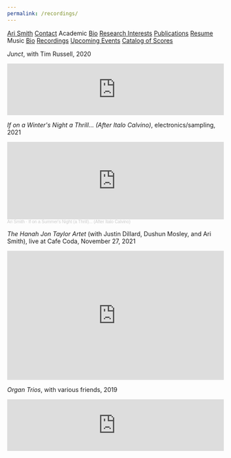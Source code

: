 ```yaml
---
permalink: /recordings/
---
```


<div class="sidenav">
  <a href="../">Ari Smith</a>
  <a href="../contact">Contact</a>
  <atitle>Academic</atitle>
  <a href="../academic-bio"><asub>Bio</asub></a>
  <a href="../research-interests"><asub>Research Interests</asub></a>
  <a href="../publications"><asub>Publications</asub></a>
  <a href="../Ari Smith Resume as of 2022-02-11.pdf" download><asub>Resume</asub></a>
  <atitle>Music</atitle>
  <a href="../music-bio"><asub>Bio</asub></a>
  <a href="../recordings"><asub>Recordings</asub></a>
  <a href="../upcoming"><asub>Upcoming Events</asub></a>
  <a href="../catalog-of-works"><asub>Catalog of Scores</asub></a>
</div>

*Junct*, with Tim Russell, 2020

<iframe style="border: 0; width: 100%; height: 120px;" src="https://bandcamp.com/EmbeddedPlayer/album=221179530/size=large/bgcol=ffffff/linkcol=0687f5/tracklist=false/artwork=small/transparent=true/" seamless><a href="https://avoidancepolicy.bandcamp.com/album/junct">Junct by Ari Smith/Tim Russell</a></iframe>

*If on a Winter's Night a Thrill...  (After Italo Calvino)*, electronics/sampling, 2021

<iframe width="100%" height="180" scrolling="no" frameborder="no" allow="autoplay" src="https://w.soundcloud.com/player/?url=https%3A//api.soundcloud.com/playlists/1370659009&color=%23ff5500&auto_play=false&hide_related=false&show_comments=true&show_user=true&show_reposts=false&show_teaser=true"></iframe><div style="font-size: 10px; color: #cccccc;line-break: anywhere;word-break: normal;overflow: hidden;white-space: nowrap;text-overflow: ellipsis; font-family: Interstate,Lucida Grande,Lucida Sans Unicode,Lucida Sans,Garuda,Verdana,Tahoma,sans-serif;font-weight: 100;"><a href="https://soundcloud.com/ari-smith-658926111" title="Ari Smith" target="_blank" style="color: #cccccc; text-decoration: none;">Ari Smith</a> · <a href="https://soundcloud.com/ari-smith-658926111/sets/if-on-a-summers-night-a-thrill" title="If on a Summer&#x27;s Night (a Thrill)... (After Italo Calvino)" target="_blank" style="color: #cccccc; text-decoration: none;">If on a Summer&#x27;s Night (a Thrill)... (After Italo Calvino)</a></div>

*The Hanah Jon Taylor Artet* (with Justin Dillard, Dushun Mosley, and Ari Smith), live at Cafe Coda, November 27, 2021

<iframe width="100%" height="300" src="https://www.youtube.com/embed/ecuF1mrfuhY?start=292" title="YouTube video player" frameborder="0" allow="accelerometer; autoplay; clipboard-write; encrypted-media; gyroscope; picture-in-picture" allowfullscreen></iframe>

*Organ Trios*, with various friends, 2019

<iframe style="border: 0; width: 100%; height: 120px;" src="https://bandcamp.com/EmbeddedPlayer/album=2449530586/size=large/bgcol=ffffff/linkcol=0687f5/tracklist=false/artwork=small/transparent=true/" seamless><a href="https://arismith.bandcamp.com/album/organ-trios-2">Organ Trios by Ari Smith</a></iframe>
